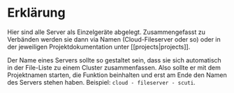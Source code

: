 # Erklärung
Hier sind alle Server als Einzelgeräte abgelegt.
Zusammengefasst zu Verbänden werden sie dann via Namen (Cloud-Fileserver oder so) oder in der jeweiligen Projektdokumentation unter [[projects|projects]].

Der Name eines Servers sollte so gestaltet sein, dass sie sich automatisch in der File-Liste zu einem Cluster zusammenfassen. Also sollte er mit dem Projektnamen starten, die Funktion beinhalten und erst am Ende den Namen des Servers stehen haben. Beispiel: `cloud - fileserver - scuti`.
